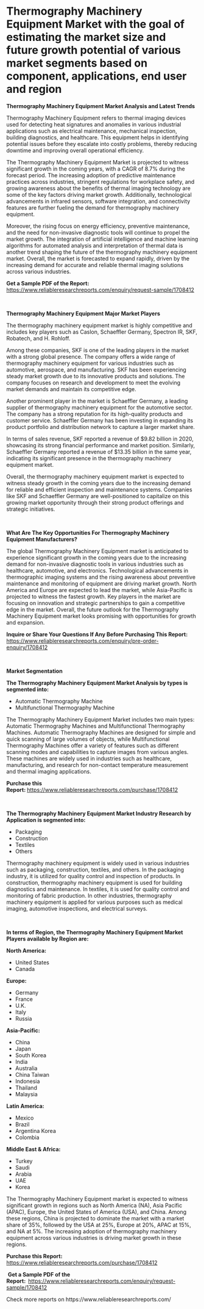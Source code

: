 <p><h1>Thermography Machinery Equipment Market with the goal of estimating the market size and future growth potential of various market segments based on component, applications, end user and region</h1></p><p><strong>Thermography Machinery Equipment Market Analysis and Latest Trends</strong></p>
<p><p>Thermography Machinery Equipment refers to thermal imaging devices used for detecting heat signatures and anomalies in various industrial applications such as electrical maintenance, mechanical inspection, building diagnostics, and healthcare. This equipment helps in identifying potential issues before they escalate into costly problems, thereby reducing downtime and improving overall operational efficiency.</p><p>The Thermography Machinery Equipment Market is projected to witness significant growth in the coming years, with a CAGR of 8.7% during the forecast period. The increasing adoption of predictive maintenance practices across industries, stringent regulations for workplace safety, and growing awareness about the benefits of thermal imaging technology are some of the key factors driving market growth. Additionally, technological advancements in infrared sensors, software integration, and connectivity features are further fueling the demand for thermography machinery equipment.</p><p>Moreover, the rising focus on energy efficiency, preventive maintenance, and the need for non-invasive diagnostic tools will continue to propel the market growth. The integration of artificial intelligence and machine learning algorithms for automated analysis and interpretation of thermal data is another trend shaping the future of the thermography machinery equipment market. Overall, the market is forecasted to expand rapidly, driven by the increasing demand for accurate and reliable thermal imaging solutions across various industries.</p></p>
<p><strong>Get a Sample PDF of the Report:&nbsp;</strong> <a href="https://www.reliableresearchreports.com/enquiry/request-sample/1708412">https://www.reliableresearchreports.com/enquiry/request-sample/1708412</a></p>
<p>&nbsp;</p>
<p><strong>Thermography Machinery Equipment Major Market Players</strong></p>
<p><p>The thermography machinery equipment market is highly competitive and includes key players such as Caslon, Schaeffler Germany, Spectron IR, SKF, Robatech, and H. Rohloff. </p><p>Among these companies, SKF is one of the leading players in the market with a strong global presence. The company offers a wide range of thermography machinery equipment for various industries such as automotive, aerospace, and manufacturing. SKF has been experiencing steady market growth due to its innovative products and solutions. The company focuses on research and development to meet the evolving market demands and maintain its competitive edge.</p><p>Another prominent player in the market is Schaeffler Germany, a leading supplier of thermography machinery equipment for the automotive sector. The company has a strong reputation for its high-quality products and customer service. Schaeffler Germany has been investing in expanding its product portfolio and distribution network to capture a larger market share.</p><p>In terms of sales revenue, SKF reported a revenue of $9.82 billion in 2020, showcasing its strong financial performance and market position. Similarly, Schaeffler Germany reported a revenue of $13.35 billion in the same year, indicating its significant presence in the thermography machinery equipment market.</p><p>Overall, the thermography machinery equipment market is expected to witness steady growth in the coming years due to the increasing demand for reliable and efficient inspection and maintenance systems. Companies like SKF and Schaeffler Germany are well-positioned to capitalize on this growing market opportunity through their strong product offerings and strategic initiatives.</p></p>
<p>&nbsp;</p>
<p><strong>What Are The Key Opportunities For Thermography Machinery Equipment Manufacturers?</strong></p>
<p><p>The global Thermography Machinery Equipment market is anticipated to experience significant growth in the coming years due to the increasing demand for non-invasive diagnostic tools in various industries such as healthcare, automotive, and electronics. Technological advancements in thermographic imaging systems and the rising awareness about preventive maintenance and monitoring of equipment are driving market growth. North America and Europe are expected to lead the market, while Asia-Pacific is projected to witness the fastest growth. Key players in the market are focusing on innovation and strategic partnerships to gain a competitive edge in the market. Overall, the future outlook for the Thermography Machinery Equipment market looks promising with opportunities for growth and expansion.</p></p>
<p><strong>Inquire or Share Your Questions If Any Before Purchasing This Report:</strong> <a href="https://www.reliableresearchreports.com/enquiry/pre-order-enquiry/1708412">https://www.reliableresearchreports.com/enquiry/pre-order-enquiry/1708412</a></p>
<p>&nbsp;</p>
<p><strong>Market Segmentation</strong></p>
<p><strong>The Thermography Machinery Equipment Market Analysis by types is segmented into:</strong></p>
<p><ul><li>Automatic Thermography Machine</li><li>Multifunctional Thermography Machine</li></ul></p>
<p><p>The Thermography Machinery Equipment Market includes two main types: Automatic Thermography Machines and Multifunctional Thermography Machines. Automatic Thermography Machines are designed for simple and quick scanning of large volumes of objects, while Multifunctional Thermography Machines offer a variety of features such as different scanning modes and capabilities to capture images from various angles. These machines are widely used in industries such as healthcare, manufacturing, and research for non-contact temperature measurement and thermal imaging applications.</p></p>
<p><strong>Purchase this Report:&nbsp;</strong><a href="https://www.reliableresearchreports.com/purchase/1708412">https://www.reliableresearchreports.com/purchase/1708412</a></p>
<p>&nbsp;</p>
<p><strong>The Thermography Machinery Equipment Market Industry Research by Application is segmented into:</strong></p>
<p><ul><li>Packaging</li><li>Construction</li><li>Textiles</li><li>Others</li></ul></p>
<p><p>Thermography machinery equipment is widely used in various industries such as packaging, construction, textiles, and others. In the packaging industry, it is utilized for quality control and inspection of products. In construction, thermography machinery equipment is used for building diagnostics and maintenance. In textiles, it is used for quality control and monitoring of fabric production. In other industries, thermography machinery equipment is applied for various purposes such as medical imaging, automotive inspections, and electrical surveys.</p></p>
<p>&nbsp;</p>
<p><strong>In terms of Region, the Thermography Machinery Equipment Market Players available by Region are:</strong></p>
<p>
    <p> <strong> North America: </strong>
        <ul>
            <li>United States</li>
            <li>Canada</li>
        </ul>
        </p> 
    <p> <strong> Europe: </strong>
        <ul>
            <li>Germany</li>
            <li>France</li>
            <li>U.K.</li>
            <li>Italy</li>
            <li>Russia</li>
        </ul>
        </p> 
    <p> <strong> Asia-Pacific: </strong>
        <ul>
            <li>China</li>
            <li>Japan</li>
            <li>South Korea</li>
            <li>India</li>
            <li>Australia</li>
            <li>China Taiwan</li>
            <li>Indonesia</li>
            <li>Thailand</li>
            <li>Malaysia</li>
        </ul>
        </p> 
    <p> <strong> Latin America: </strong>
        <ul>
            <li>Mexico</li>
            <li>Brazil</li>
            <li>Argentina Korea</li>
            <li>Colombia</li>
        </ul>
        </p> 
    <p> <strong> Middle East & Africa: </strong>
        <ul>
            <li>Turkey</li>
            <li>Saudi</li>
            <li>Arabia</li>
            <li>UAE</li>
            <li>Korea</li>
        </ul>
    </p>
    </p>
<p><p>The Thermography Machinery Equipment market is expected to witness significant growth in regions such as North America (NA), Asia Pacific (APAC), Europe, the United States of America (USA), and China. Among these regions, China is projected to dominate the market with a market share of 35%, followed by the USA at 25%, Europe at 20%, APAC at 15%, and NA at 5%. The increasing adoption of thermography machinery equipment across various industries is driving market growth in these regions.</p></p>
<p><strong>Purchase this Report: </strong><a href="https://www.reliableresearchreports.com/purchase/1708412">https://www.reliableresearchreports.com/purchase/1708412</a></p>
<p>&nbsp;<strong>Get a Sample PDF of the Report:&nbsp;&nbsp;</strong><a href="https://www.reliableresearchreports.com/enquiry/request-sample/1708412">https://www.reliableresearchreports.com/enquiry/request-sample/1708412</a></p>
<p><strong></strong></p>
<p>Check more reports on https://www.reliableresearchreports.com/</p>
